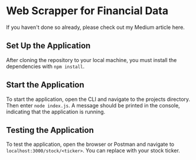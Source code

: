 # Web Scrapper for Financial Data
If you haven't done so already, please check out my Medium article here.
## Set Up the Application
After cloning the repository to your local machine, you must install the dependencies with `npm install`.
## Start the Application
To start the application, open the CLI and navigate to the projects directory. Then enter `node index.js`. A message should be printed in the console, indicating that the application is running.
## Testing the Application
To test the application, open the browser or Postman and navigate to `localhost:3000/stock/<ticker>`. You can replace <ticker> with your stock ticker.

